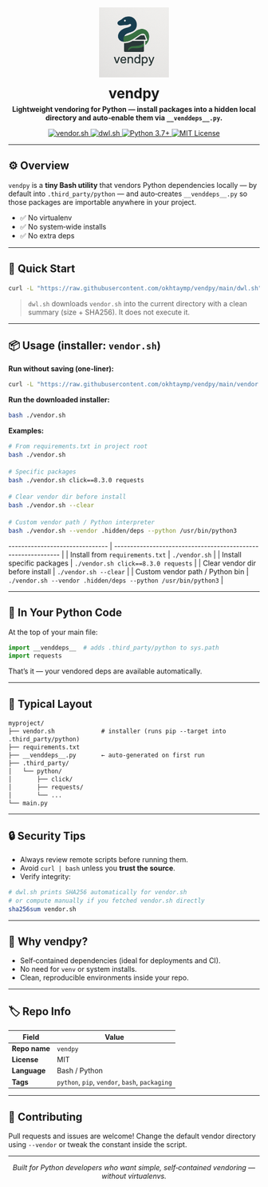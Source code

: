 <div align="center">

  <picture>
    <!-- Dark mode logo if available -->
    <source media="(prefers-color-scheme: dark)" srcset="assets/logo-dark.png" type="image/png" />
    <!-- Default (light) logo -->
    <img src="assets/logo.png" alt="vendpy — lightweight vendoring for Python" width="140" height="140" loading="lazy" decoding="async" style="max-width:100%;height:auto;" />
  </picture>

  <h1 style="margin:12px 0 6px;">vendpy</h1>

  <p style="margin:0 0 12px;">
    <strong>
      Lightweight vendoring for Python — install packages into a hidden local directory
      and auto‑enable them via <code>__venddeps__.py</code>.
    </strong>
  </p>

  <p>
    <a href="https://github.com/okhtaymp/vendpy/blob/main/vendor.sh">
      <img src="https://img.shields.io/badge/script-vendor.sh-blue?style=flat-square" alt="vendor.sh" />
    </a>
    <a href="https://github.com/okhtaymp/vendpy/blob/main/dwl.sh">
      <img src="https://img.shields.io/badge/downloader-dwl.sh-9cf?style=flat-square" alt="dwl.sh" />
    </a>
    <a href="https://www.python.org/">
      <img src="https://img.shields.io/badge/python-3.7%2B-blue?style=flat-square&logo=python" alt="Python 3.7+" />
    </a>
    <a href="https://opensource.org/licenses/MIT">
      <img src="https://img.shields.io/badge/license-MIT-green?style=flat-square" alt="MIT License" />
    </a>
  </p>

</div>

---

## ⚙️ Overview

`vendpy` is a **tiny Bash utility** that vendors Python dependencies locally — by default into `.third_party/python` — and auto‑creates `__venddeps__.py` so those packages are importable anywhere in your project.

* ✅ No virtualenv
* ✅ No system‑wide installs
* ✅ No extra deps

---

## 🚀 Quick Start

```bash
curl -L "https://raw.githubusercontent.com/okhtaymp/vendpy/main/dwl.sh" | bash
```

> `dwl.sh` downloads `vendor.sh` into the current directory with a clean summary (size + SHA256). It does not execute it.

---

## 📦 Usage (installer: <code>vendor.sh</code>)

**Run without saving (one‑liner):**

```bash
curl -L "https://raw.githubusercontent.com/okhtaymp/vendpy/main/vendor.sh" | bash
```

**Run the downloaded installer:**

```bash
bash ./vendor.sh
```

**Examples:**

```bash
# From requirements.txt in project root
bash ./vendor.sh

# Specific packages
bash ./vendor.sh click==8.3.0 requests

# Clear vendor dir before install
bash ./vendor.sh --clear

# Custom vendor path / Python interpreter
bash ./vendor.sh --vendor .hidden/deps --python /usr/bin/python3
```

------------------------------- | ------------------------------------------------------------- |
| Install from `requirements.txt` | `./vendor.sh`                                                 |
| Install specific packages       | `./vendor.sh click==8.3.0 requests`                           |
| Clear vendor dir before install | `./vendor.sh --clear`                                         |
| Custom vendor path / Python bin | `./vendor.sh --vendor .hidden/deps --python /usr/bin/python3` |

---

## 🧩 In Your Python Code

At the top of your main file:

```python
import __venddeps__  # adds .third_party/python to sys.path
import requests
```

That’s it — your vendored deps are available automatically.

---

## 📁 Typical Layout

```
myproject/
├── vendor.sh             # installer (runs pip --target into .third_party/python)
├── requirements.txt
├── __venddeps__.py       ← auto-generated on first run
├── .third_party/
│   └── python/
│       ├── click/
│       ├── requests/
│       └── ...
└── main.py
```

---

## 🔒 Security Tips

* Always review remote scripts before running them.
* Avoid `curl | bash` unless you **trust the source**.
* Verify integrity:

```bash
# dwl.sh prints SHA256 automatically for vendor.sh
# or compute manually if you fetched vendor.sh directly
sha256sum vendor.sh
```

---

## 🧠 Why vendpy?

* Self‑contained dependencies (ideal for deployments and CI).
* No need for `venv` or system installs.
* Clean, reproducible environments inside your repo.

---

## 🏷️ Repo Info

| Field         | Value                                          |
| ------------- | ---------------------------------------------- |
| **Repo name** | `vendpy`                                       |
| **License**   | MIT                                            |
| **Language**  | Bash / Python                                  |
| **Tags**      | `python`, `pip`, `vendor`, `bash`, `packaging` |

---

## 🤝 Contributing

Pull requests and issues are welcome!
Change the default vendor directory using `--vendor` or tweak the constant inside the script.

---

<p align="center">
  <i>Built for Python developers who want simple, self‑contained vendoring — without virtualenvs.</i>
</p>
